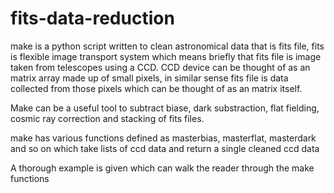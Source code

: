 # fits-data-reduction
make is a python script written to clean astronomical data that is fits file, fits is flexible image transport system which means briefly that fits file is image taken from telescopes using a CCD. CCD device can be thought of as an matrix array made up of small pixels, in similar sense fits file is data collected from those pixels which can be thought of as an matrix itself.

Make can be a useful tool to subtract biase, dark substraction, flat fielding, cosmic ray correction and stacking of fits files.

make has various functions defined as masterbias, masterflat, masterdark and so on which take lists of ccd data and return a single cleaned ccd data

A thorough example is given which can walk the reader through the make functions
